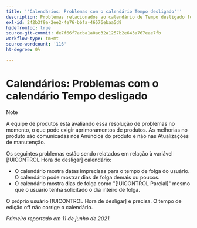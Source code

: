 ```yaml
---
title: '"Calendários: Problemas com o calendário Tempo desligado'''
description: Problemas relacionados ao calendário de Tempo desligado foram relatados.
exl-id: 242b3f9a-2ee2-4e76-bbfa-46576ebaa5d9
hidefromtoc: true
source-git-commit: de7f66f7acba1a0ac32a1257b2e643a767eae7fb
workflow-type: tm+mt
source-wordcount: '116'
ht-degree: 0%

---
```


# Calendários: Problemas com o calendário Tempo desligado

>[!NOTE]
>
>A equipe de produtos está avaliando essa resolução de problemas no momento, o que pode exigir aprimoramentos de produtos. As melhorias no produto são comunicadas nos Anúncios do produto e não nas Atualizações de manutenção.

Os seguintes problemas estão sendo relatados em relação à variável [!UICONTROL Hora de desligar] calendário:

* O calendário mostra datas imprecisas para o tempo de folga do usuário. O calendário pode mostrar dias de folga demais ou poucos.
* O calendário mostra dias de folga como &quot;[!UICONTROL Parcial]&quot; mesmo que o usuário tenha solicitado o dia inteiro de folga.

O próprio usuário [!UICONTROL Hora de desligar] é precisa. O tempo de edição off não corrige o calendário.

_Primeiro reportado em 11 de junho de 2021._
